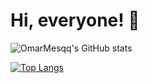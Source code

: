 # Hi, everyone! 👋


![OmarMesqq's GitHub stats](https://github-readme-stats.vercel.app/api?username=OmarMesqq&count_private=true&theme=transparent)

[![Top Langs](https://github-readme-stats.vercel.app/api/top-langs/?username=OmarMesqq&layout=compact&theme=transparent&hide=jupyter%20notebook)](https://github.com/anuraghazra/github-readme-stats)

<!--
**OmarMesqq/OmarMesqq** is a ✨ _special_ ✨ repository because its `README.md` (this file) appears on your GitHub profile.

Here are some ideas to get you started:

- 🔭 I’m currently working on ...
- 🌱 I’m currently learning ...
- 👯 I’m looking to collaborate on ...
- 🤔 I’m looking for help with ...
- 💬 Ask me about ...
- 📫 How to reach me: ...
- 😄 Pronouns: ...
- ⚡ Fun fact: ...
-->
